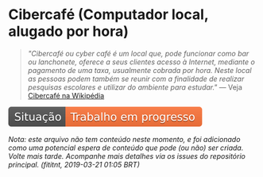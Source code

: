 # Cibercafé (Computador local, alugado por hora)
> _"Cibercafé ou cyber café é um local que, pode funcionar como bar ou
lanchonete, oferece a seus clientes acesso à Internet, mediante o pagamento de
uma taxa, usualmente cobrada por hora. Neste local as pessoas podem também se
reunir com a finalidade de realizar pesquisas escolares e utilizar do ambiente
para estudar."_ — Veja [Cibercafé na Wikipédia](https://pt.wikipedia.org/wiki/Cibercaf%C3%A9)


![Situação: Trabalho em progresso](../imagens/badges/status-work-in-progress.svg)

_Nota: este arquivo não tem conteúdo neste momento, e foi adicionado como uma potencial espera de conteúdo que pode (ou não) ser criada. Volte mais tarde. Acompanhe mais detalhes via os issues do repositório principal. (fititnt, 2019-03-21 01:05 BRT)_
